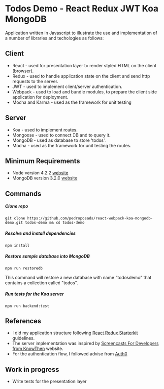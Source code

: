 # Todos Demo - React Redux JWT Koa MongoDB

Application written in Javascript to illustrate the use and implementation of a number of libraries and techologies as follows:

## Client
- React - used for presentation layer to render styled HTML on the client (browser).
- Redux - used to handle application state on the client and send http requests to the server.
- JWT - used to implement client/server authentication.
- Webpack - used to load and bundle modules, to prepare the client side application for deployment.
- Mocha and Karma - used as the framework for unit testing

## Server
- Koa - used to implement routes.
- Mongoose - used to connect DB and to query it.
- MongoDB - used as database to store 'todos'.
- Mocha - used as the framework for unit testing the routes.

## Minimum Requirements
- Node version 4.2.2 [website](https://nodejs.org)
- MongoDB version 3.2.0 [website](https://docs.mongodb.org)

## Commands
##### Clone repo
```
git clone https://github.com/pedroposada/react-webpack-koa-mongodb-demo.git todos-demo && cd todos-demo
```
##### Resolve and install dependencies
```
npm install
```
##### Restore sample database into MongoDB
```
npm run restoredb
```
This command will restore a new database with name "todosdemo" that contains a collection called "todos".
##### Run tests for the Koa server
```
npm run backend:test
```


## References
- I did my application structure following [React Redux Starterkit](https://github.com/davezuko/react-redux-starter-kit) guidelines.
- The server implementation was inspired by [Screencasts For Developers from KnowThen](http://knowthen.com/) website.
- For the authentication flow, I followed advise from [Auth0](https://auth0.com/)


## Work in progress
- Write tests for the presentation layer